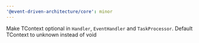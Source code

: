 ```yaml
---
'@event-driven-architecture/core': minor
---
```


Make TContext optional in `Handler`, `EventHandler` and `TaskProcessor`. Default TContext to unknown instead of void
